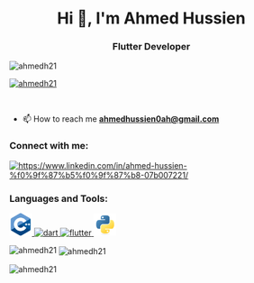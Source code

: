 <h1 align="center">Hi 👋, I'm Ahmed Hussien</h1>
<h3 align="center">Flutter Developer</h3>

<p align="left"> <img src="https://komarev.com/ghpvc/?username=ahmedh21&label=Profile%20views&color=0e75b6&style=flat" alt="ahmedh21" /> </p>

<p align="left"> <a href="https://github.com/ryo-ma/github-profile-trophy"><img src="https://github-profile-trophy.vercel.app/?username=ahmedh21" alt="ahmedh21" /></a> </p>

<p align="left"> <a href="https://twitter.com/" target="blank"><img src="https://img.shields.io/twitter/follow/?logo=twitter&style=for-the-badge" alt="" /></a> </p>

- 📫 How to reach me **ahmedhussien0ah@gmail.com**

<h3 align="left">Connect with me:</h3>
<p align="left">
<a href="https://linkedin.com/in/https://www.linkedin.com/in/ahmed-hussien-%f0%9f%87%b5%f0%9f%87%b8-07b007221/" target="blank"><img align="center" src="https://raw.githubusercontent.com/rahuldkjain/github-profile-readme-generator/master/src/images/icons/Social/linked-in-alt.svg" alt="https://www.linkedin.com/in/ahmed-hussien-%f0%9f%87%b5%f0%9f%87%b8-07b007221/" height="30" width="40" /></a>
</p>

<h3 align="left">Languages and Tools:</h3>
<p align="left"> <a href="https://www.w3schools.com/cpp/" target="_blank" rel="noreferrer"> <img src="https://raw.githubusercontent.com/devicons/devicon/master/icons/cplusplus/cplusplus-original.svg" alt="cplusplus" width="40" height="40"/> </a> <a href="https://dart.dev" target="_blank" rel="noreferrer"> <img src="https://www.vectorlogo.zone/logos/dartlang/dartlang-icon.svg" alt="dart" width="40" height="40"/> </a> <a href="https://flutter.dev" target="_blank" rel="noreferrer"> <img src="https://www.vectorlogo.zone/logos/flutterio/flutterio-icon.svg" alt="flutter" width="40" height="40"/> </a> <a href="https://www.python.org" target="_blank" rel="noreferrer"> <img src="https://raw.githubusercontent.com/devicons/devicon/master/icons/python/python-original.svg" alt="python" width="40" height="40"/> </a> </p>

<p><img align="left" src="https://github-readme-stats.vercel.app/api/top-langs?username=ahmedh21&show_icons=true&locale=en&layout=compact" alt="ahmedh21" /></p>

<p>&nbsp;<img align="center" src="https://github-readme-stats.vercel.app/api?username=ahmedh21&show_icons=true&locale=en" alt="ahmedh21" /></p>

<p><img align="center" src="https://github-readme-streak-stats.herokuapp.com/?user=ahmedh21&" alt="ahmedh21" /></p>

